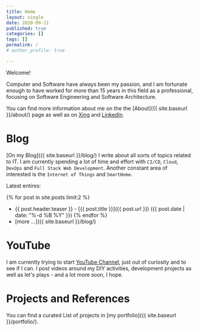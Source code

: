 ```yaml
---
title: Home
layout: single
date: 2020-09-11
published: true
categories: []
tags: []
permalink: /
# author_profile: true

---
```


Welcome!

Computer and Software have always been my passion, and I am fortunate enough to have worked for more than 15 years in this field as a professional, focusing on Software Engineering and Software Architecture.  

You can find more information about me on the the [About]({{ site.baseurl }}/about/) page as well as on [Xing](https://www.xing.com/profile/Oliver_vanPorten) and [LinkedIn](https://de.linkedin.com/in/ovanporten/).

Blog
====

[On my Blog]({{ site.baseurl }}/blog/) I write about all sorts of topics related to IT. I am currently spending a lot of time and effort with `CI/CD`, `Cloud`, `DevOps` and `Full Stack Web Development`. Another constant area of interested is the `Internet of Things` and `SmartHome`. 

Latest entires:

{% for post in site.posts limit:2 %}
  * {{ post.header.teaser }} - [{{ post.title }}]({{ post.url }}) ({{ post.date | date: "%-d %B %Y" }})
{% endfor %}
  * [more ...]({{ site.baseurl }}/blog/) 

YouTube
=======

I am currently trying to start [YouTube Channel](https://www.youtube.com/user/mcdeck), just out of curiosity and to see if I can. I post videos around my DIY activities, development projects as well as let's plays - and a lot more soon, I hope.

Projects and References
=======================

You can find a curated List of projects in [my portfolio]({{ site.baseurl }}/portfolio/).
